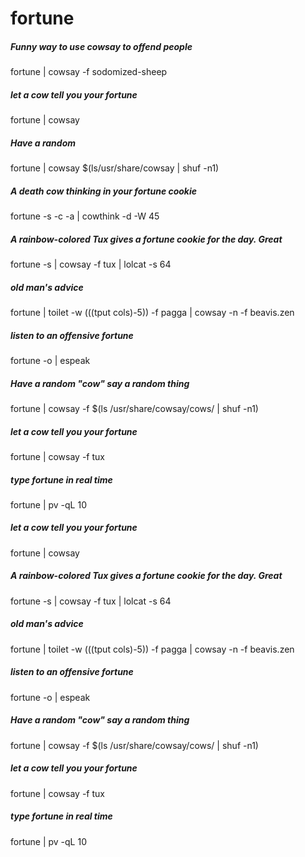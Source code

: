 # fortune

##### Funny way to use cowsay to offend people

   fortune  | cowsay -f sodomized-sheep

##### let a cow tell you your fortune

   fortune  | cowsay

##### Have a random

   fortune  | cowsay $(ls/usr/share/cowsay | shuf -n1)

##### A death cow thinking in your fortune cookie

   fortune  -s -c -a | cowthink -d -W 45

##### A rainbow-colored Tux gives a fortune cookie for the day. Great

   fortune  -s | cowsay -f tux | lolcat -s 64

##### old man's advice

   fortune  | toilet -w $(($(tput cols)-5)) -f pagga | cowsay -n -f beavis.zen

##### listen to an offensive fortune

   fortune  -o | espeak

##### Have a random "cow" say a random thing

   fortune  | cowsay -f $(ls /usr/share/cowsay/cows/ | shuf -n1)

##### let a cow tell you your fortune

   fortune  | cowsay -f tux

##### type fortune in real time

   fortune  | pv -qL 10

##### let a cow tell you your fortune

   fortune  | cowsay

##### A rainbow-colored Tux gives a fortune cookie for the day. Great

   fortune  -s | cowsay -f tux | lolcat -s 64

##### old man's advice

   fortune  | toilet -w $(($(tput cols)-5)) -f pagga | cowsay -n -f beavis.zen

##### listen to an offensive fortune

   fortune  -o | espeak

##### Have a random "cow" say a random thing

   fortune  | cowsay -f $(ls /usr/share/cowsay/cows/ | shuf -n1)

##### let a cow tell you your fortune

   fortune  | cowsay -f tux

##### type fortune in real time

   fortune  | pv -qL 10
